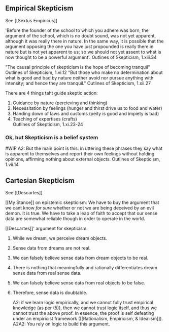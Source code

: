 ## Empirical Skepticism
See [[Sextus Empiricus]]

'Before the founder of the school to which you adhere was born, the argument of the school,
which is no doubt sound, was not yet apparent, although it was really there in nature. In the same way, it is possible that the argument opposing the one you have just propounded is really there in nature but is not yet apparent to us; so we should not yet assent to what is now thought to be a powerful argument'.
	Outlines of Skepticism, 1.xiii.34


"The causal principle of skepticism is the hope of becoming tranquil"
	Outlines of Skepticism, 1.vi.12
"But those who make no determination about what is good and bad by nature neither avoid nor pursue anything with intensity; and hence they are tranquil."
	Outlines of Skepticism, 1.xii.27

There are 4 things taht guide skeptic action:
1. Guidance by nature (percieving and thinking)
2. Necessitation by feelings (hunger and thirst drive us to food and water)
3. Handing down of laws and customs (peity is good and impiety is bad)
4. Teaching of expertises (crafts)	
	Outlines of Skepticism, 1.xi.23-24

### Ok, but Skepticism is a belief system
#WIP 
A2: But the main point is this: in uttering these phrases they say what is apparent to themselves and report their own feelings without holding opinions, affirming nothing about external objects.
	Outlines of Skepticism, 1.vii.14
## Cartesian Skepticism
See [[Descartes]]

[[My Stance]] on epistemic skepticism: We have to buy the argument that we cant know *for sure* whether or not we are being deceived by an evil demon. It is true. We have to take a leap of faith to accept that our sense data are somewhat reliable though in order to operate in the world. 

[[Descartes]]' argument for skepticism

1.  While we dream, we perceive dream objects.
2.  Sense data from dreams are not real.
3.  We can falsely believe sense data from dream objects to be real.
4.  There is nothing that meaningfully and rationally differentiates dream sense data from real sense data.
5.  We can falsely believe sense data from real objects to be false.
6.  Therefore, sense data is doubtable.

	A2:  if we learn logic empirically, and we cannot fully trust empirical knowledge (as per (5)), then we cannot trust logic itself, and thus we cannot trust the above proof. In essence, the proof is self defeating under an empiricist framework ([[Rationalism, Empiricism, & Idealism]]).
		A2A2: You rely on logic to build this argument.